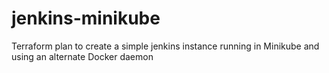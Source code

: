 # jenkins-minikube
Terraform plan to create a simple jenkins instance running in Minikube and using an alternate Docker daemon

